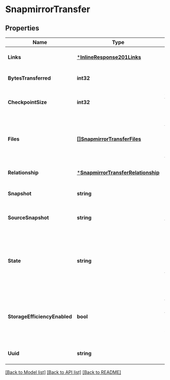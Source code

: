 # SnapmirrorTransfer

## Properties
Name | Type | Description | Notes
------------ | ------------- | ------------- | -------------
**Links** | [***InlineResponse201Links**](inline_response_201__links.md) |  | [optional] [default to null]
**BytesTransferred** | **int32** | Bytes transferred | [optional] [default to null]
**CheckpointSize** | **int32** | Amount of data transferred in bytes as recorded in the restart checkpoint. | [optional] [default to null]
**Files** | [**[]SnapmirrorTransferFiles**](snapmirror_transfer_files.md) | This is supported for transfer of restore relationship only. This specifies the list of files or LUNs to be restored. Can contain up to eight files or LUNs. | [optional] [default to null]
**Relationship** | [***SnapmirrorTransferRelationship**](snapmirror_transfer_relationship.md) |  | [optional] [default to null]
**Snapshot** | **string** | Name of Snapshot copy being transferred. | [optional] [default to null]
**SourceSnapshot** | **string** | Specifies the Snapshot copy on the source to be transferred to the destination. | [optional] [default to null]
**State** | **string** | Status of the transfer. Set PATCH state to \&quot;aborted\&quot; to abort the transfer. Set PATCH state to \&quot;hard_aborted\&quot; to abort the transfer and discard the restart checkpoint. | [optional] [default to null]
**StorageEfficiencyEnabled** | **bool** | This is supported for transfer of restore relationship only. Set this field to &#39;false&#39; to turn off storage efficiency for data transferred over the wire and written to the destination. | [optional] [default to null]
**Uuid** | **string** |  | [optional] [default to null]

[[Back to Model list]](../README.md#documentation-for-models) [[Back to API list]](../README.md#documentation-for-api-endpoints) [[Back to README]](../README.md)


